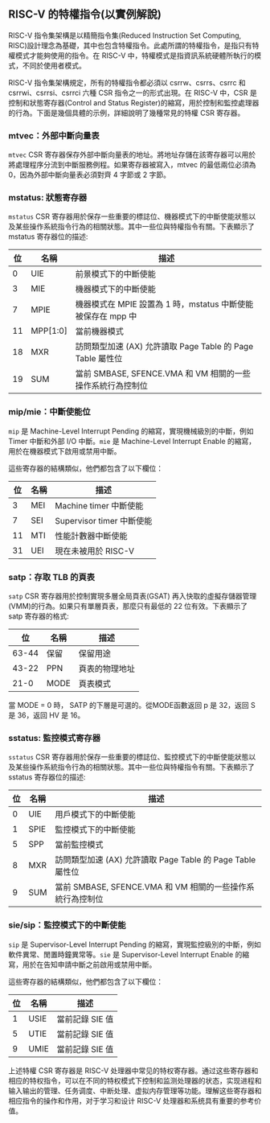 ## RISC-V 的特權指令(以實例解說)

RISC-V 指令集架構是以精簡指令集(Reduced Instruction Set Computing, RISC)設計理念為基礎，其中也包含特權指令。此處所謂的特權指令，是指只有特權模式才能夠使用的指令。在 RISC-V 中，特權模式是指資訊系統硬體所執行的模式，不同於使用者模式。

RISC-V 指令集架構規定，所有的特權指令都必須以 csrrw、csrrs、csrrc 和 csrrwi、csrrsi、csrrci 六種 CSR 指令之一的形式出現。在 RISC-V 中，CSR 是控制和狀態寄存器(Control and Status Register)的縮寫，用於控制和監控處理器的行為。下面是幾個具體的示例，詳細說明了幾種常見的特權 CSR 寄存器。

### mtvec：外部中斷向量表

`mtvec` CSR 寄存器保存外部中斷向量表的地址。將地址存儲在該寄存器可以用於將處理程序分流到中斷服務例程。如果寄存器被寫入，mtvec 的最低兩位必須為 0，因為外部中斷向量表必須對齊 4 字節或 2 字節。

### mstatus: 狀態寄存器

`mstatus` CSR 寄存器用於保存一些重要的標誌位、機器模式下的中斷使能狀態以及某些操作系統指令行為的相關狀態。其中一些位與特權指令有關。下表顯示了 mstatus 寄存器位的描述:

| 位 | 名稱   | 描述                                                         |
|----|--------|----------------------------------------------------------------|
| 0  | UIE    | 前景模式下的中斷使能                                          |
| 3  | MIE    | 機器模式下的中斷使能                                          |
| 7  | MPIE   | 機器模式在 MPIE 設置為 1 時，mstatus 中斷使能被保存在 mpp 中 |
| 11 | MPP[1:0] | 當前機器模式                                                 |
| 18 | MXR    | 訪問類型加速 (AX) 允許讀取 Page Table 的 Page Table 屬性位  |
| 19 | SUM    | 當前 SMBASE, SFENCE.VMA 和 VM 相關的一些操作系統行為控制位    |

### mip/mie：中斷使能位

`mip` 是 Machine-Level Interrupt Pending 的縮寫，實現機械級別的中斷，例如 Timer 中斷和外部 I/O 中斷。`mie` 是 Machine-Level Interrupt Enable 的縮寫，用於在機器模式下啟用或禁用中斷。

這些寄存器的結構類似，他們都包含了以下欄位：

| 位  | 名稱   | 描述                                                        
|----|--------|----------------------------------------------------------------|
| 3  | MEI    | Machine timer 中斷使能                              
| 7  | SEI    | Supervisor timer 中斷使能                                        
| 11 | MTI    | 性能計數器中斷使能    
| 31 | UEI    | 現在未被用於 RISC-V

### satp：存取 TLB 的頁表

`satp` CSR 寄存器用於控制實現多層全局頁表(GSAT) 再入快取的虛擬存儲器管理(VMM)的行為。如果只有單層頁表，那麼只有最低的 22 位有效。下表顯示了 satp 寄存器的格式:

| 位  | 名稱     | 描述              
|-----|----------|-------------------|
| 63-44 | 保留     | 保留用途 |
| 43-22 | PPN      | 頁表的物理地址  |
| 21-0  | MODE     | 頁表模式          |

當 MODE = 0 時， SATP 的下層是可選的。從MODE函數返回 p 是 32，返回 S 是 36，返回 HV 是 16。

### sstatus: 監控模式寄存器

`sstatus` CSR 寄存器用於保存一些重要的標誌位、監控模式下的中斷使能狀態以及某些操作系統指令行為的相關狀態。其中一些位與特權指令有關。下表顯示了 sstatus 寄存器位的描述:

| 位 | 名稱   | 描述                                                         |
|----|--------|----------------------------------------------------------------|
| 0  | UIE    | 用戶模式下的中斷使能                                          |
| 1  | SPIE   | 監控模式下的中斷使能                                          |
| 5  | SPP    | 當前監控模式                                                 |
| 8  | MXR    | 訪問類型加速 (AX) 允許讀取 Page Table 的 Page Table 屬性位  |
| 9  | SUM    | 當前 SMBASE, SFENCE.VMA 和 VM 相關的一些操作系統行為控制位    |

### sie/sip：監控模式下的中斷使能

`sip` 是 Supervisor-Level Interrupt Pending 的縮寫，實現監控級別的中斷，例如軟件異常、閒置時鐘異常等。`sie` 是 Supervisor-Level Interrupt Enable 的縮寫，用於在告知申請中斷之前啟用或禁用中斷。

這些寄存器的結構類似，他們都包含了以下欄位：

| 位  | 名稱  | 描述                                                         |
|-----|-------|----------------------------------------------------------------|
| 1  | USIE  | 當前記錄 SIE 值                                              |
| 5  | UTIE  | 當前記錄 SIE 值   
| 9  | UMIE  | 當前記錄 SIE 值                                              |

上述特權 CSR 寄存器是 RISC-V 处理器中常见的特权寄存器。通过这些寄存器和相应的特权指令，可以在不同的特权模式下控制和监测处理器的状态，实现进程和输入输出的管理、任务调度、中断处理、虚拟内存管理等功能。理解这些寄存器和相应指令的操作和作用，对于学习和设计 RISC-V 处理器和系统具有重要的参考价值。